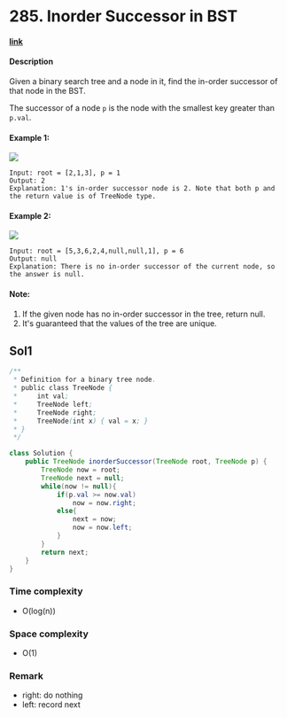 # 285. Inorder Successor in BST

#### [link](https://leetcode.com/problems/inorder-successor-in-bst/) 

#### Description
Given a binary search tree and a node in it, find the in-order successor of that node in the BST.

The successor of a node `p` is the node with the smallest key greater than `p.val`.

#### Example 1:
![](https://assets.leetcode.com/uploads/2019/01/23/285_example_1.PNG)
```
Input: root = [2,1,3], p = 1
Output: 2
Explanation: 1's in-order successor node is 2. Note that both p and the return value is of TreeNode type.
```
#### Example 2:
![](https://assets.leetcode.com/uploads/2019/01/23/285_example_2.PNG)
```
Input: root = [5,3,6,2,4,null,null,1], p = 6
Output: null
Explanation: There is no in-order successor of the current node, so the answer is null.
```

#### Note:
1. If the given node has no in-order successor in the tree, return null.
2. It's guaranteed that the values of the tree are unique.

## Sol1
```java
/**
 * Definition for a binary tree node.
 * public class TreeNode {
 *     int val;
 *     TreeNode left;
 *     TreeNode right;
 *     TreeNode(int x) { val = x; }
 * }
 */

class Solution {
    public TreeNode inorderSuccessor(TreeNode root, TreeNode p) {
        TreeNode now = root;
        TreeNode next = null;
        while(now != null){
            if(p.val >= now.val)
                now = now.right;
            else{
                next = now;
                now = now.left;
            }
        }
        return next;
    }
}
```

### Time complexity
* O(log(n))
### Space complexity
* O(1)
### Remark
* right: do nothing
* left: record next